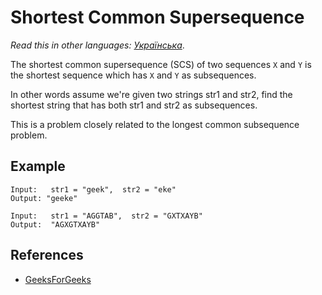 # Shortest Common Supersequence

_Read this in other languages:_
[_Українська_](README.uk-UA.md).

The shortest common supersequence (SCS) of two sequences `X` and `Y` 
is the shortest sequence which has `X` and `Y` as subsequences.

In other words assume we're given two strings str1 and str2, find 
the shortest string that has both str1 and str2 as subsequences.

This is a problem closely related to the longest common 
subsequence problem.

## Example

```
Input:   str1 = "geek",  str2 = "eke"
Output: "geeke"

Input:   str1 = "AGGTAB",  str2 = "GXTXAYB"
Output:  "AGXGTXAYB"
```

## References

- [GeeksForGeeks](https://www.geeksforgeeks.org/shortest-common-supersequence/)
